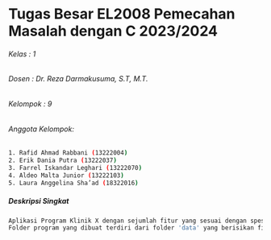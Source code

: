 # Tugas Besar EL2008 Pemecahan Masalah dengan C 2023/2024
###### Kelas    : 1
###### Dosen    : Dr. Reza Darmakusuma, S.T, M.T.
###### Kelompok : 9

###### Anggota Kelompok:
```bash
1. Rafid Ahmad Rabbani (13222004)
2. Erik Dania Putra (13222037)
3. Farrel Iskandar Leghari (13222070)
4. Aldeo Malta Junior (13222103)
5. Laura Anggelina Sha’ad (18322016)
```
##### Deskripsi Singkat
```bash
Aplikasi Program Klinik X dengan sejumlah fitur yang sesuai dengan spesifikasi yang telah ditentukan.
Folder program yang dibuat terdiri dari folder 'data' yang berisikan file-file external yang digunakan dan folder 'src' yang berisikan source code fungsi-fungsi (fitur), file header, file main, dan GUI.
```
